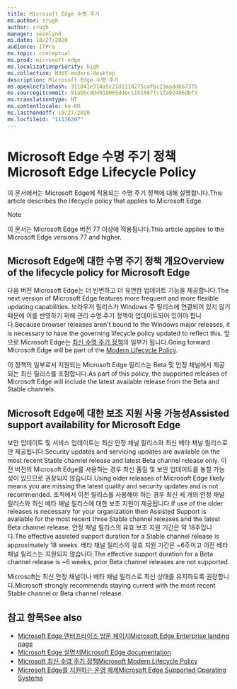 ```yaml
---
title: Microsoft Edge 수명 주기
ms.author: srugh
author: srugh
manager: seanlynd
ms.date: 10/27/2020
audience: ITPro
ms.topic: conceptual
ms.prod: microsoft-edge
ms.localizationpriority: high
ms.collection: M365-modern-desktop
description: Microsoft Edge 수명 주기
ms.openlocfilehash: 311041e314a5c21d1110275cafbc23aadd6b737b
ms.sourcegitcommit: 91abbcdd4918065d4ec1151587fc1fa92486dbf3
ms.translationtype: HT
ms.contentlocale: ko-KR
ms.lasthandoff: 10/27/2020
ms.locfileid: "11136207"
---
```

# <span data-ttu-id="e6902-103">Microsoft Edge 수명 주기 정책</span><span class="sxs-lookup"><span data-stu-id="e6902-103">Microsoft Edge Lifecycle Policy</span></span>

<span data-ttu-id="e6902-104">이 문서에서는 Microsoft Edge에 적용되는 수명 주기 정책에 대해 설명합니다.</span><span class="sxs-lookup"><span data-stu-id="e6902-104">This article describes the lifecycle policy that applies to Microsoft Edge.</span></span>

> [!NOTE]
> <span data-ttu-id="e6902-105">이 문서는 Microsoft Edge 버전 77 이상에 적용됩니다.</span><span class="sxs-lookup"><span data-stu-id="e6902-105">This article applies to the Microsoft Edge versions 77 and higher.</span></span>

## <span data-ttu-id="e6902-106">Microsoft Edge에 대한 수명 주기 정책 개요</span><span class="sxs-lookup"><span data-stu-id="e6902-106">Overview of the lifecycle policy for Microsoft Edge</span></span>

<span data-ttu-id="e6902-107">다음 버전 Microsoft Edge는 더 빈번하고 더 유연한 업데이트 기능을 제공합니다.</span><span class="sxs-lookup"><span data-stu-id="e6902-107">The next version of Microsoft Edge features more frequent and more flexible updating capabilities.</span></span> <span data-ttu-id="e6902-108">브라우저 릴리스가 Windows 주 릴리스에 연결되어 있지 않기 때문에 이를 반영하기 위해 관리 수명 주기 정책이 업데이트되어 있어야 합니다.</span><span class="sxs-lookup"><span data-stu-id="e6902-108">Because browser releases aren't bound to the Windows major releases, it is necessary to have the governing lifecycle policy updated to reflect this.</span></span> <span data-ttu-id="e6902-109">앞으로 Microsoft Edge는 [최신 수명 주기 정책](https://support.microsoft.com/help/30881/modern-lifecycle-policy)의 일부가 됩니다.</span><span class="sxs-lookup"><span data-stu-id="e6902-109">Going forward Microsoft Edge will be part of the [Modern Lifecycle Policy](https://support.microsoft.com/help/30881/modern-lifecycle-policy).</span></span>

<span data-ttu-id="e6902-110">이 정책의 일부로서 지원되는 Microsoft Edge 릴리스는 Beta 및 안정 채널에서 제공되는 최신 릴리스를 포함합니다.</span><span class="sxs-lookup"><span data-stu-id="e6902-110">As part of this policy, the supported releases of Microsoft Edge will include the latest available release from the Beta and Stable channels.</span></span>

## <span data-ttu-id="e6902-111">Microsoft Edge에 대한 보조 지원 사용 가능성</span><span class="sxs-lookup"><span data-stu-id="e6902-111">Assisted support availability for Microsoft Edge</span></span>
<span data-ttu-id="e6902-112">보안 업데이트 및 서비스 업데이트는 최신 안정 채널 릴리스와 최신 베타 채널 릴리스로만 제공됩니다.</span><span class="sxs-lookup"><span data-stu-id="e6902-112">Security updates and servicing updates are available on the most recent Stable channel release and latest Beta channel release only.</span></span> <span data-ttu-id="e6902-113">이전 버전의 Microsoft Edge를 사용하는 경우 최신 품질 및 보안 업데이트를 놓칠 가능성이 있으므로 권장되지 않습니다.</span><span class="sxs-lookup"><span data-stu-id="e6902-113">Using older releases of Microsoft Edge likely means you are missing the latest quality and security updates and is not recommended.</span></span> <span data-ttu-id="e6902-114">조직에서 이전 릴리스를 사용해야 하는 경우 최신 세 개의 안정 채널 릴리스와 최신 베타 채널 릴리스에 대한 보조 지원이 제공됩니다.</span><span class="sxs-lookup"><span data-stu-id="e6902-114">If use of the older releases is necessary for your organization then Assisted Support is available for the most recent three Stable channel releases and the latest Beta channel release.</span></span>  <span data-ttu-id="e6902-115">안정 채널 릴리스의 유효 보조 지원 기간은 약 18주입니다.</span><span class="sxs-lookup"><span data-stu-id="e6902-115">The effective assisted support duration for a Stable channel release is approximately 18 weeks.</span></span> <span data-ttu-id="e6902-116">베타 채널 릴리스의 유효 지원 기간은 ~6주이고 이전 베타 채널 릴리스는 지원되지 않습니다.</span><span class="sxs-lookup"><span data-stu-id="e6902-116">The effective support duration for a Beta channel release is ~6 weeks, prior Beta channel releases are not supported.</span></span>

<span data-ttu-id="e6902-117">Microsoft는 최신 안정 채널이나 베타 채널 릴리스로 최신 상태를 유지하도록 권장합니다.</span><span class="sxs-lookup"><span data-stu-id="e6902-117">Microsoft strongly recommends staying current with the most recent Stable channel or Beta channel release.</span></span>



## <span data-ttu-id="e6902-118">참고 항목</span><span class="sxs-lookup"><span data-stu-id="e6902-118">See also</span></span>

- [<span data-ttu-id="e6902-119">Microsoft Edge 엔터프라이즈 방문 페이지</span><span class="sxs-lookup"><span data-stu-id="e6902-119">Microsoft Edge Enterprise landing page</span></span>](https://aka.ms/EdgeEnterprise)
- [<span data-ttu-id="e6902-120">Microsoft Edge 설명서</span><span class="sxs-lookup"><span data-stu-id="e6902-120">Microsoft Edge documentation</span></span>](https://docs.microsoft.com/DeployEdge/)
- [<span data-ttu-id="e6902-121">Microsoft 최신 수명 주기 정책</span><span class="sxs-lookup"><span data-stu-id="e6902-121">Microsoft Modern Lifecycle Policy</span></span>](https://support.microsoft.com/help/30881/modern-lifecycle-policy)
- [<span data-ttu-id="e6902-122">Microsoft Edge를 지원하는 운영 체제</span><span class="sxs-lookup"><span data-stu-id="e6902-122">Microsoft Edge Supported Operating Systems</span></span>](https://docs.microsoft.com/DeployEdge/microsoft-edge-supported-operating-systems)
